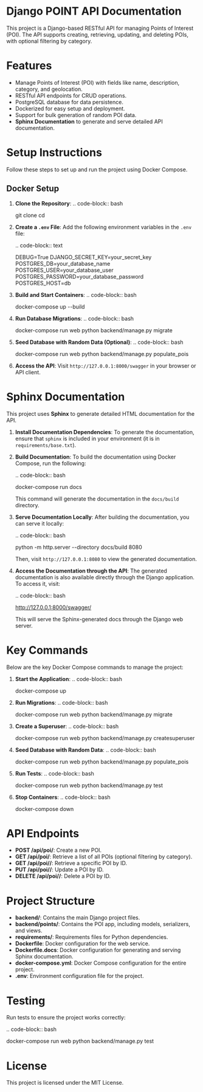 
Django POINT API Documentation
===========================

This project is a Django-based RESTful API for managing Points of Interest (POI). The API supports creating, retrieving, updating, and deleting POIs, with optional filtering by category.

Features
========
- Manage Points of Interest (POI) with fields like name, description, category, and geolocation.
- RESTful API endpoints for CRUD operations.
- PostgreSQL database for data persistence.
- Dockerized for easy setup and deployment.
- Support for bulk generation of random POI data.
- **Sphinx Documentation** to generate and serve detailed API documentation.

Setup Instructions
==================
Follow these steps to set up and run the project using Docker Compose.

Docker Setup
------------
1. **Clone the Repository**:
   .. code-block:: bash

      git clone <repository-url>
      cd <repository-folder>

2. **Create a `.env` File**:
   Add the following environment variables in the `.env` file:

   .. code-block:: text

      DEBUG=True
      DJANGO_SECRET_KEY=your_secret_key
      POSTGRES_DB=your_database_name
      POSTGRES_USER=your_database_user
      POSTGRES_PASSWORD=your_database_password
      POSTGRES_HOST=db

3. **Build and Start Containers**:
   .. code-block:: bash

      docker-compose up --build

4. **Run Database Migrations**:
   .. code-block:: bash

      docker-compose run web python backend/manage.py migrate

5. **Seed Database with Random Data (Optional)**:
   .. code-block:: bash

      docker-compose run web python backend/manage.py populate_pois

6. **Access the API**:
   Visit `http://127.0.0.1:8000/swagger` in your browser or API client.

Sphinx Documentation
====================
This project uses **Sphinx** to generate detailed HTML documentation for the API.

1. **Install Documentation Dependencies**:
   To generate the documentation, ensure that `sphinx` is included in your environment (it is in `requirements/base.txt`).

2. **Build Documentation**:
   To build the documentation using Docker Compose, run the following:

   .. code-block:: bash

      docker-compose run docs

   This command will generate the documentation in the `docs/build` directory.

3. **Serve Documentation Locally**:
   After building the documentation, you can serve it locally:

   .. code-block:: bash

      python -m http.server --directory docs/build 8080

   Then, visit `http://127.0.0.1:8080` to view the generated documentation.

4. **Access the Documentation through the API**:
   The generated documentation is also available directly through the Django application. To access it, visit:

   .. code-block:: bash

      http://127.0.0.1:8000/swagger/

   This will serve the Sphinx-generated docs through the Django web server.

Key Commands
============
Below are the key Docker Compose commands to manage the project:

1. **Start the Application**:
   .. code-block:: bash

      docker-compose up

2. **Run Migrations**:
   .. code-block:: bash

      docker-compose run web python backend/manage.py migrate

3. **Create a Superuser**:
   .. code-block:: bash

      docker-compose run web python backend/manage.py createsuperuser

4. **Seed Database with Random Data**:
   .. code-block:: bash

      docker-compose run web python backend/manage.py populate_pois

5. **Run Tests**:
   .. code-block:: bash

      docker-compose run web python backend/manage.py test

6. **Stop Containers**:
   .. code-block:: bash

      docker-compose down

API Endpoints
=============
- **POST /api/poi/**: Create a new POI.
- **GET /api/poi/**: Retrieve a list of all POIs (optional filtering by category).
- **GET /api/poi/<id>/**: Retrieve a specific POI by ID.
- **PUT /api/poi/<id>/**: Update a POI by ID.
- **DELETE /api/poi/<id>/**: Delete a POI by ID.

Project Structure
=================
- **backend/**: Contains the main Django project files.
- **backend/points/**: Contains the POI app, including models, serializers, and views.
- **requirements/**: Requirements files for Python dependencies.
- **Dockerfile**: Docker configuration for the web service.
- **Dockerfile.docs**: Docker configuration for generating and serving Sphinx documentation.
- **docker-compose.yml**: Docker Compose configuration for the entire project.
- **.env**: Environment configuration file for the project.

Testing
=======
Run tests to ensure the project works correctly:

.. code-block:: bash

   docker-compose run web python backend/manage.py test

License
=======
This project is licensed under the MIT License.
